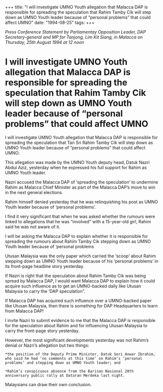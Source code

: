 +++ 
title: "I will investigate UMNO Youth allegation that Malacca DAP is responsible for spreading the speculation that Rahim Tamby Cik will step down as UMNO Youth leader because of “personal problems” that could affect UMNO"
date: "1994-08-25"
tags:
+++

_Press Conference Statement by Parliamentay Opposition Leader, DAP Secretary-general and MP for Tanjong, Lim Kit Siang, in Malacca on Thursday, 25th August 1994 at 12 noon_

# I will investigate UMNO Youth allegation that Malacca DAP is responsible for spreading the speculation that Rahim Tamby Cik will step down as UMNO Youth leader because of “personal problems” that could affect UMNO

I will investigate UMNO Youth allegation that Malacca DAP is responsible for spreading the speculation that Tan Sri Rahim Tamby Cik will step down as UMNO Youth leader because of “personal problems” that could affect UMNO.</u>

This allegation was made by the UMNO Youth deputy head, Datuk Nazri Abdul Aziz, yesterday when he expressed his full support for Rahim as UMNO Youth leader.

Nazri accused the Malacca DAP of ‘spreading the speculation’ to undermine Rahim as Malacca Chief Minister as part of the Malacca DAP’s move to win in the next general elections.

Rahim himself denied yesterday that he was relinquishing his post as UMNO Youth leader because of ‘personal problems’.

I find it very significant that when he was asked whether the rumours were linked to allegations that he was “involved” with a 15-year-old girl, Rahim said he was not aware of it.

I will be asking the Malacca DAP to explain whether it is responsible for spreading the rumours about Rahim Tamby Cik stepping down as UMNO Youth leader because of ‘personal problems

Utusan Malaysia was the only paper which carried the ‘scoop’ about Rahim stepping down as UMNO Youth leader because of his ‘personal problems’ in its front-page headline story yesterday.

If Nazri is right that the speculation about Rahim Tamby Cik was being spread by Malacca DAP, I would want Malacca DAP to explain how it could acquire such influence as to get an UMNO-backed daily like Utusan Malaysia to carry the ‘DAP speculation”.

If Malacca DAP has acquired such influence over a UMNO-backed paper like Utusan Malaysia, then there is something for DAP Headquarters to learn from Malacca DAP!

I invite Nazri to submit evidence to me that the Malacca DAP is responsible for the speculation about Rahim and for influencing Utusan Malaysia to carry the front-page story yesterday.

However, the most significant developments yesterday was not Rahim’s denial or Nazri’s allegation but two things:

	*the position of the Deputy Prime Minister, Datuk Seri Anwar Ibrahim, who said he had ‘no comments at this time’ on Rahim’s ‘personal problems’ and stepping down as UMNO Youth leader; and

	*Rahim’s conspicuous absence from the Barisan Nasional 20th anniversary public rally at Dataran Merdeka last night.

Malaysians can draw their own conclusion.
 
